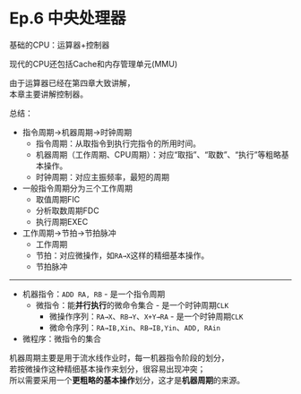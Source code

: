 # Ep.6 中央处理器

基础的CPU：运算器+控制器

现代的CPU还包括Cache和内存管理单元(MMU)

由于运算器已经在第四章大致讲解，  
本章主要讲解控制器。

总结：

* 指令周期→机器周期→时钟周期
  * 指令周期：从取指令到执行完指令的所用时间。
  * 机器周期（工作周期、CPU周期）：对应“取指”、“取数”、“执行”等粗略基本操作。
  * 时钟周期：对应主振频率，最短的周期
* 一般指令周期分为三个工作周期
  * 取值周期FIC
  * 分析取数周期FDC
  * 执行周期EXEC
* 工作周期→节拍→节拍脉冲
  * 工作周期
  * 节拍：对应微操作，如`RA→X`这样的精细基本操作。
  * 节拍脉冲
  
---

* 机器指令：`ADD RA, RB` - 是一个指令周期
  * 微指令：能**并行执行**的微命令集合 - 是一个时钟周期`CLK`
    * 微操作序列：`RA→X`、`RB→Y`、`X+Y→RA` - 是一个时钟周期`CLK`
    * 微命令序列：`RA→IB,Xin`、`RB→IB,Yin`、`ADD, RAin`
* 微程序：微指令的集合

机器周期主要是用于流水线作业时，每一机器指令阶段的划分，  
若按微操作这种精细基本操作来划分，很容易出现冲突；  
所以需要采用一个**更粗略的基本操作**划分，这才是**机器周期**的来源。
